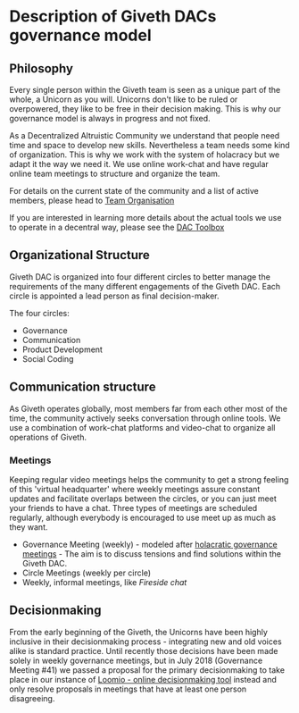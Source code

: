 # Description of Giveth DACs governance model

## Philosophy
Every single person within the Giveth team is seen as a unique part of the whole, a Unicorn as you will. Unicorns don't like to be ruled or overpowered, they like to be free in their decision making. This is why our governance model is always in progress and not fixed.

As a Decentralized Altruistic Community we understand that people need time and space to develop new skills. Nevertheless a team needs some kind of organization. This is why we work with the system of holacracy but we adapt it the way we need it. We use online work-chat and have regular online team meetings to structure and organize the team.

For details on the current state of the community and a list of active members, please head to [Team Organisation](../dac/team-organisation)

If you are interested in learning more details about the actual tools we use to operate in a decentral way, please see the [DAC Toolbox](../dac/tools-for-dacs)

## Organizational Structure
Giveth DAC is organized into four different circles to better manage the requirements of the many different engagements of the Giveth DAC. Each circle is appointed a lead person as final decision-maker.

The four circles:

  - Governance
  - Communication
  - Product Development
  - Social Coding

## Communication structure
As Giveth operates globally, most members far from each other most of the time, the community actively seeks conversation through online tools. We use a combination of work-chat platforms and video-chat to organize all operations of Giveth.

### Meetings
Keeping regular video meetings helps the community to get a strong feeling of this 'virtual headquarter' where weekly meetings assure constant updates and facilitate overlaps between the circles, or you can just meet your friends to have a chat. Three types of meetings are scheduled regularly, although everybody is encouraged to use meet up as much as they want.

  - Governance Meeting (weekly) - modeled after [holacratic governance meetings](https://www.holacracy.org/governance-meetings) - The aim is to discuss tensions and find solutions within the Giveth DAC.
  - Circle Meetings (weekly per circle)
  - Weekly, informal meetings, like *Fireside chat*

## Decisionmaking
From the early beginning of the Giveth, the Unicorns have been highly inclusive in their decisionmaking process - integrating new and old voices alike is standard practice. Until recently those decisions have been made solely in weekly governance meetings, but in July 2018 (Governance Meeting #41) we passed a proposal for the primary decisionmaking to take place in our instance of [Loomio - online decisionmaking tool](https://www.loomio.org/g/RQZt4qJ3/giveth) instead and only resolve proposals in meetings that have at least one person disagreeing.
